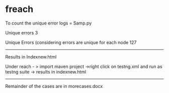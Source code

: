# freach
To count the unique error logs = Samp.py



Unique errors  3


Unique Errors (considering errors are unique for each node 127

_______________________________________________



Results in Indexnew.html


Under reach - > import maven project ->right click on testng.xml and run as testng suite -> results in indexnew.html

__________________________________________________



Remainder of the cases are in morecases.docx
